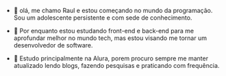 - 👋 olá, me chamo Raul e estou começando no mundo da programação. Sou um adolescente persistente e com sede de conhecimento.
  
- 👀 Por enquanto estou estudando front-end e back-end para me aprofundar melhor no mundo tech, mas estou visando me tornar um desenvolvedor de software.
 
- 🌱 Estudo principalmente na Alura, porem procuro sempre me manter atualizado lendo blogs, fazendo pesquisas e praticando com frequência.


<!---
Ael1an/Ael1an is a ✨ special ✨ repository because its `README.md` (this file) appears on your GitHub profile.
You can click the Preview link to take a look at your changes.
--->

